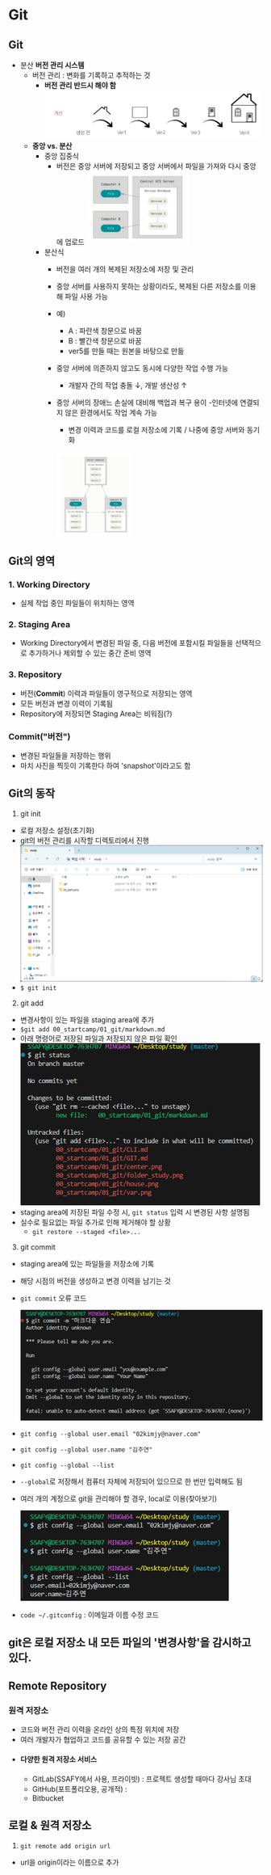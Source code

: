 # Git
## Git
- 분산 **버전 관리 시스템**
  - 버전 관리 : 변화를 기록하고 추적하는 것
    - **버전 관리 반드시 해야 함**
    ![집 버전 관리](./house.png)
  - **중앙 vs. 분산** 
    - 중앙 집중식
      - 버전은 중앙 서버에 저장되고 중앙 서버에서 파일을 가져와 다시 중앙에 업로드
      ![중앙 집중식](./center.png)
    - 분산식
      - 버전을 여러 개의 복제된 저장소에 저장 및 관리
      - 중앙 서버를 사용하지 못하는 상황이라도, 복제된 다른 저장소를 이용해 파일 사용 가능
      - 예)
        - A : 파란색 창문으로 바꿈
        - B : 빨간색 창문으로 바꿈
        - ver5를 만들 때는 원본을 바탕으로 만듦
      - 중앙 서버에 의존하지 않고도 동시에 다양한 작업 수행 가능
        - 개발자 간의 작업 충돌 ↓, 개발 생산성 ↑
      - 중앙 서버의 장애느 손실에 대비해 백업과 복구 용이
      -인터넷에 연결되지 않은 환경에서도 작업 계속 가능
        - 변경 이력과 코드를 로컬 저장소에 기록 / 나중에 중앙 서버와 동기화

        ![분산식](./var.png)

## Git의 영역
### 1. Working Directory
- 실제 작업 중인 파일들이 위치하는 영역
### 2. Staging Area
- Working Directory에서 변경된 파일 중, 다음 버전에 포함시킬 파일들을 선택적으로 추가하거나 제외할 수 있는 중간 준비 영역
### 3. Repository
- 버전(**Commit**) 이력과 파일들이 영구적으로 저장되는 영역
- 모든 버전과 변경 이력이 기록됨
- Repository에 저장되면 Staging Area는 비워짐(?)
### Commit("버전")
- 변경된 파일들을 저장하는 행위
- 마치 사진을 찍듯이 기록한다 하여 'snapshot'이라고도 함

## Git의 동작
1. git init
  - 로컬 저장소 설정(초기화)
  - git의 버전 관리를 시작할 디렉토리에서 진행
  ![folder](/folder_study.png)
  - `$ git init`
2. git add
  - 변경사항이 있는 파일을 staging area에 추가
  - `$git add 00_startcamp/01_git/markdown.md`
  - 아래 명령어로 저장된 파일과 저장되지 않은 파일 확인
  ![git status](/git%20status.png)
  - staging area에 저장된 파일 수정 시, `git status` 입력 시 변경된 사항 설명됨
  - 실수로 필요없는 파일 추가로 인해 제거해야 할 상황
    - `git restore --staged <file>...`
3. git commit
  - staging area에 있는 파일들을 저장소에 기록
  - 해당 시점의 버전을 생성하고 변경 이력을 남기는 것
  - `git commit` 오류 코드

    ![git commit](/git%20commit%20오류%20코드.png)
  - `git config --global user.email "02kimjy@naver.com"`
  - `git config --global user.name "김주연"`
  - `git config --global --list`
  - `--global`로 저장해서 컴퓨터 자체에 저장되어 있으므로 한 번만 입력해도 됨
  - 여러 개의 계정으로 git을 관리해야 할 경우, local로 이용(찾아보기)

    ![git commit](/git%20commit%20코드.png)
  - `code ~/.gitconfig` : 이메일과 이름 수정 코드

## **git은 로컬 저장소 내 모든 파일의 '변경사항'을 감시하고 있다.**

## Remote Repository
### 원격 저장소
- 코드와 버전 관리 이력을 온라인 상의 특정 위치에 저장
- 여러 개발자가 협업하고 코드를 공유할 수 있는 저장 공간
- #### 다양한 원격 저장소 서비스
  - GitLab(SSAFY에서 사용, 프라이빗) : 프로젝트 생성할 때마다 강사님 초대
  - GitHub(포트폴리오용, 공개적) : 
  - Bitbucket

## 로컬 & 원격 저장소
1. `git remote add origin url`
  - url을 origin이라는 이름으로 추가
  
